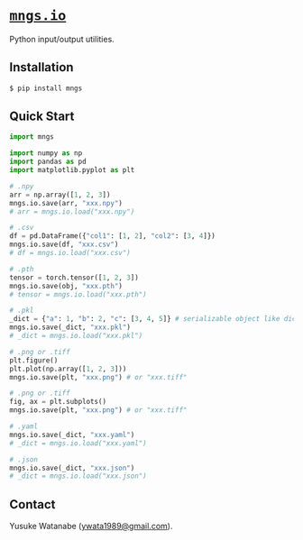 # [`mngs.io`](https://github.com/ywatanabe1989/mngs/tree/main/src/mngs/io/)
Python input/output utilities.

## Installation
```bash
$ pip install mngs
```


## Quick Start
``` python
import mngs

import numpy as np
import pandas as pd
import matplotlib.pyplot as plt

# .npy
arr = np.array([1, 2, 3])
mngs.io.save(arr, "xxx.npy")
# arr = mngs.io.load("xxx.npy")

# .csv
df = pd.DataFrame({"col1": [1, 2], "col2": [3, 4]})
mngs.io.save(df, "xxx.csv")
# df = mngs.io.load("xxx.csv")

# .pth
tensor = torch.tensor([1, 2, 3])
mngs.io.save(obj, "xxx.pth")
# tensor = mngs.io.load("xxx.pth")

# .pkl
_dict = {"a": 1, "b": 2, "c": [3, 4, 5]} # serializable object like dict, list, ...
mngs.io.save(_dict, "xxx.pkl")
# _dict = mngs.io.load("xxx.pkl")

# .png or .tiff
plt.figure()
plt.plot(np.array([1, 2, 3]))
mngs.io.save(plt, "xxx.png") # or "xxx.tiff"

# .png or .tiff
fig, ax = plt.subplots()
mngs.io.save(plt, "xxx.png") # or "xxx.tiff"

# .yaml
mngs.io.save(_dict, "xxx.yaml")
# _dict = mngs.io.load("xxx.yaml")

# .json
mngs.io.save(_dict, "xxx.json")
# _dict = mngs.io.load("xxx.json")
```

## Contact
Yusuke Watanabe (ywata1989@gmail.com).
